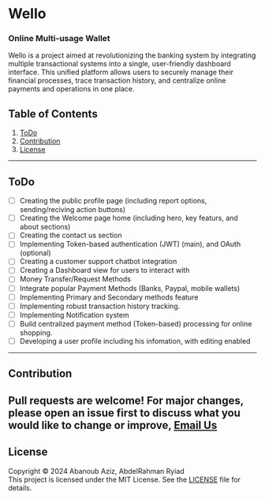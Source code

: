 # **Wello**  
### **Online Multi-usage Wallet**  
Wello is a project aimed at revolutionizing the banking system by integrating multiple transactional systems into a single, user-friendly dashboard interface. This unified platform allows users to securely manage their financial processes, trace transaction history, and centralize online payments and operations in one place.  
## **Table of Contents**  
1. [ToDo](#todo)  
2. [Contribution](#contribution)  
3. [License](#license)  
---
## **ToDo**  
- [ ] Creating the public profile page (including report options, sending/reciving action buttons)
- [ ] Creating the Welcome page home (including hero, key featurs, and about sections)
- [ ] Creating the contact us section
- [ ] Implementing Token-based authentication (JWT) (main), and OAuth (optional)
- [ ] Creating a customer support chatbot integration
- [ ] Creating a Dashboard view for users to interact with
- [ ] Money Transfer/Request Methods
- [ ] Integrate popular Payment Methods (Banks, Paypal, mobile wallets)
- [ ] Implementing Primary and Secondary methods feature
- [ ] Implementing robust transaction history tracking.
- [ ] Implementing Notification system
- [ ] Build centralized payment method (Token-based) processing for online shopping.
- [ ] Developing a user profile including his infomation, with editing enabled
---
## **Contribution**  
Pull requests are welcome! For major changes, please open an issue first to discuss what you would like to change or improve, [Email Us](mailto:abanoubsamy2341@gmail.com) 
---
## **License**  
Copyright © 2024 Abanoub Aziz, AbdelRahman Ryiad  
This project is licensed under the MIT License. See the [LICENSE](LICENSE) file for details.  